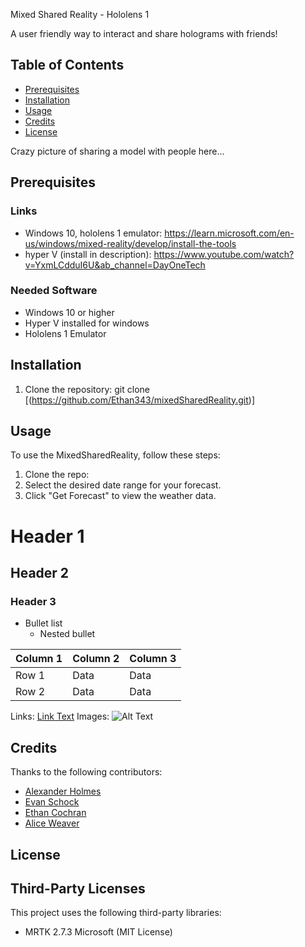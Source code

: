 Mixed Shared Reality - Hololens 1

A user friendly way to interact and share holograms with friends!


## Table of Contents
- [Prerequisites](#Prerequisites)
- [Installation](#installation)
- [Usage](#usage)
- [Credits](#credits)
- [License](#license)


Crazy picture of sharing a model with people here...



## Prerequisites 
### Links
- Windows 10, hololens 1 emulator: https://learn.microsoft.com/en-us/windows/mixed-reality/develop/install-the-tools
- hyper V (install in description): https://www.youtube.com/watch?v=YxmLCdduI6U&ab_channel=DayOneTech

### Needed Software
- Windows 10 or higher
- Hyper V installed for windows
- Hololens 1 Emulator 



## Installation
1. Clone the repository:
git clone [(https://github.com/Ethan343/mixedSharedReality.git)]




## Usage

To use the MixedSharedReality, follow these steps:

1. Clone the repo: 
2. Select the desired date range for your forecast.
3. Click "Get Forecast" to view the weather data.


# Header 1
## Header 2
### Header 3

- Bullet list
  - Nested bullet
 

| Column 1 | Column 2 | Column 3 |
| -------- | -------- | -------- |
| Row 1    | Data     | Data     |
| Row 2    | Data     | Data     |



Links: [Link Text](URL)
Images: ![Alt Text](URL)



## Credits
Thanks to the following contributors:
- [Alexander Holmes](https://github.com/ahalex73)
- [Evan Schock](https://github.com/jsm1744)
- [Ethan Cochran](https://github.com/Ethan343)
- [Alice Weaver](https://github.com/jcweaver01)



## License

## Third-Party Licenses
This project uses the following third-party libraries:
- MRTK 2.7.3 Microsoft (MIT License)

